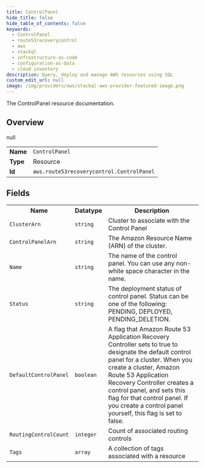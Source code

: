 ```yaml
---
title: ControlPanel
hide_title: false
hide_table_of_contents: false
keywords:
  - ControlPanel
  - route53recoverycontrol
  - aws
  - stackql
  - infrastructure-as-code
  - configuration-as-data
  - cloud inventory
description: Query, deploy and manage AWS resources using SQL
custom_edit_url: null
image: /img/providers/aws/stackql-aws-provider-featured-image.png
---
```

The ControlPanel resource documentation.

## Overview
<table><tbody>
<tr><td><b>Name</b></td><td><code>ControlPanel</code></td></tr>
<tr><td><b>Type</b></td><td>Resource</td></tr>
null
<tr><td><b>Id</b></td><td><code>aws.route53recoverycontrol.ControlPanel</code></td></tr>
</tbody></table>

## Fields
<table><tbody>
<tr><th>Name</th><th>Datatype</th><th>Description</th></tr>
<tr><td><code>ClusterArn</code></td><td><code>string</code></td><td>Cluster to associate with the Control Panel</td></tr><tr><td><code>ControlPanelArn</code></td><td><code>string</code></td><td>The Amazon Resource Name (ARN) of the cluster.</td></tr><tr><td><code>Name</code></td><td><code>string</code></td><td>The name of the control panel. You can use any non-white space character in the name.</td></tr><tr><td><code>Status</code></td><td><code>string</code></td><td>The deployment status of control panel. Status can be one of the following: PENDING, DEPLOYED, PENDING_DELETION.</td></tr><tr><td><code>DefaultControlPanel</code></td><td><code>boolean</code></td><td>A flag that Amazon Route 53 Application Recovery Controller sets to true to designate the default control panel for a cluster. When you create a cluster, Amazon Route 53 Application Recovery Controller creates a control panel, and sets this flag for that control panel. If you create a control panel yourself, this flag is set to false.</td></tr><tr><td><code>RoutingControlCount</code></td><td><code>integer</code></td><td>Count of associated routing controls</td></tr><tr><td><code>Tags</code></td><td><code>array</code></td><td>A collection of tags associated with a resource</td></tr>
</tbody></table>